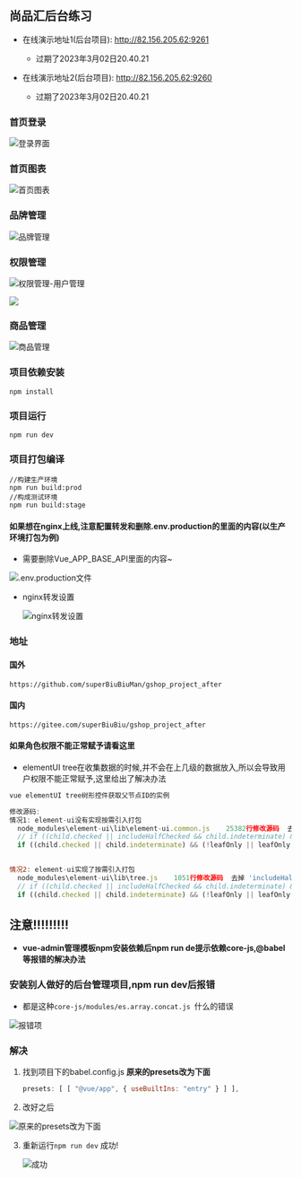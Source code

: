 ## 尚品汇后台练习

* 在线演示地址1(后台项目): http://82.156.205.62:9261
  * 过期了2023年3月02日20.40.21

* 在线演示地址2(后台项目): http://82.156.205.62:9260
  * 过期了2023年3月02日20.40.21


### 首页登录

![登录界面](README.assets/202205161600234.png)

### 首页图表

![首页图表](README.assets/202205161601799.png)

### 品牌管理

![品牌管理](README.assets/202205161601468.png)

### 权限管理

![权限管理-用户管理](README.assets/202205161602080.png)

![](README.assets/202205161600121.png)

### 商品管理

![商品管理](README.assets/202205161601594.png)

### 项目依赖安装

```
npm install
```

### 项目运行
```
npm run dev
```

### 项目打包编译
```
//构建生产环境
npm run build:prod
//构成测试环境
npm run build:stage
```

#### 如果想在nginx上线,注意配置转发和删除.env.production的里面的内容(以生产环境打包为例)

* 需要删除Vue_APP_BASE_API里面的内容~

![.env.production文件](README.assets/202205161644946.png)

* nginx转发设置

  ![nginx转发设置](README.assets/202205161646156.png)

### 地址

#### 国外
```
https://github.com/superBiuBiuMan/gshop_project_after
```
#### 国内
```
https://gitee.com/superBiuBiu/gshop_project_after
```

#### 如果角色权限不能正常赋予请看这里

* elementUI tree在收集数据的时候,并不会在上几级的数据放入,所以会导致用户权限不能正常赋予,这里给出了解决办法

```javascript
vue elementUI tree树形控件获取父节点ID的实例

修改源码:
情况1: element-ui没有实现按需引入打包
  node_modules\element-ui\lib\element-ui.common.js    25382行修改源码  去掉 'includeHalfChecked &&'
  // if ((child.checked || includeHalfChecked && child.indeterminate) && (!leafOnly || leafOnly && child.isLeaf)) {
  if ((child.checked || child.indeterminate) && (!leafOnly || leafOnly && child.isLeaf)) {

      
情况2: element-ui实现了按需引入打包
  node_modules\element-ui\lib\tree.js    1051行修改源码  去掉 'includeHalfChecked &&'
  // if ((child.checked || includeHalfChecked && child.indeterminate) && (!leafOnly || leafOnly && child.isLeaf)) {
  if ((child.checked || child.indeterminate) && (!leafOnly || leafOnly && child.isLeaf)) {

```

## 注意!!!!!!!!!

* **vue-admin管理模板npm安装依赖后npm run de提示依赖core-js,@babel等报错的解决办法**

### 安装别人做好的后台管理项目,npm run dev后报错

* 都是这种`core-js/modules/es.array.concat.js `什么的错误

![报错项](README.assets/202205151908067.png)

### 解决

1. 找到项目下的babel.config.js **原来的presets改为下面**

   ```javascript
   presets: [ [ "@vue/app", { useBuiltIns: "entry" } ] ],
   ```

2. 改好之后

![原来的presets改为下面](README.assets/202205151909614.png)

3. 重新运行`npm run dev` 成功!

   ![成功](README.assets/202205151910231.png)
